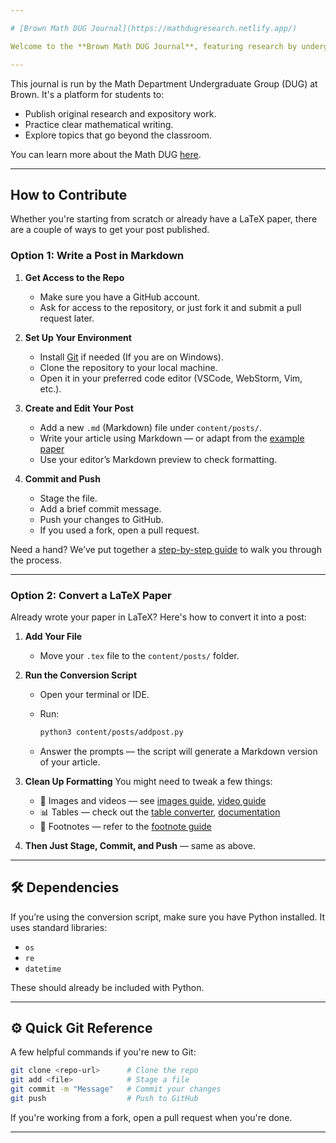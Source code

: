 ```yaml
---

# [Brown Math DUG Journal](https://mathdugresearch.netlify.app/)

Welcome to the **Brown Math DUG Journal**, featuring research by undergraduates in the Math Department at Brown University. Our goal is to provide a space where students can share their work, develop their writing skills, and contribute to the broader mathematical conversation.

---
```

This journal is run by the Math Department Undergraduate Group (DUG) at Brown. It's a platform for students to:

* Publish original research and expository work.
* Practice clear mathematical writing.
* Explore topics that go beyond the classroom.

You can learn more about the Math DUG [here](https://sites.google.com/brown.edu/mathdug/home).

---

## How to Contribute

Whether you're starting from scratch or already have a LaTeX paper, there are a couple of ways to get your post published.

### Option 1: Write a Post in Markdown

1. **Get Access to the Repo**

   * Make sure you have a GitHub account.
   * Ask for access to the repository, or just fork it and submit a pull request later.

2. **Set Up Your Environment**

   * Install [Git](https://git-scm.com/downloads) if needed (If you are on Windows).
   * Clone the repository to your local machine.
   * Open it in your preferred code editor (VSCode, WebStorm, Vim, etc.).

3. **Create and Edit Your Post**

   * Add a new `.md` (Markdown) file under `content/posts/`.
   * Write your article using Markdown — or adapt from the [example paper](https://mathdugresearch.netlify.app/posts/example-paper)
   * Use your editor’s Markdown preview to check formatting.

4. **Commit and Push**

   * Stage the file.
   * Add a brief commit message.
   * Push your changes to GitHub.
   * If you used a fork, open a pull request.

Need a hand? We’ve put together a [step-by-step guide](https://mathdugresearch.netlify.app/posts/step-by-step-guide-to-start-writing-on-here) to walk you through the process.

---

### Option 2: Convert a LaTeX Paper

Already wrote your paper in LaTeX? Here's how to convert it into a post:

1. **Add Your File**

   * Move your `.tex` file to the `content/posts/` folder.

2. **Run the Conversion Script**

   * Open your terminal or IDE.
   * Run:

     ```bash
     python3 content/posts/addpost.py
     ```
   * Answer the prompts — the script will generate a Markdown version of your article.

3. **Clean Up Formatting**
   You might need to tweak a few things:

   * 📸 Images and videos — see [images guide](https://www.markdownguide.org/basic-syntax/#images-1), [video guide](https://css-tricks.com/embedded-content-in-markdown/)
   * 📊 Tables — check out the [table converter](https://tableconvert.com/latex-to-markdown), [documentation](https://www.markdownguide.org/extended-syntax/#tables)
   * 📝 Footnotes — refer to the [footnote guide](https://www.markdownguide.org/extended-syntax/#footnotes)

4. **Then Just Stage, Commit, and Push** — same as above.

---

## 🛠 Dependencies

If you’re using the conversion script, make sure you have Python installed. It uses standard libraries:

* `os`
* `re`
* `datetime`

These should already be included with Python.

---

## ⚙️ Quick Git Reference

A few helpful commands if you're new to Git:

```bash
git clone <repo-url>      # Clone the repo
git add <file>            # Stage a file
git commit -m "Message"   # Commit your changes
git push                  # Push to GitHub
```

If you're working from a fork, open a pull request when you're done.

---
